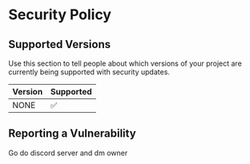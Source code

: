 # Security Policy

## Supported Versions

Use this section to tell people about which versions of your project are
currently being supported with security updates.

| Version | Supported          |
| ------- | ------------------ |
| NONE    | :white_check_mark: |


## Reporting a Vulnerability

Go do discord server and dm owner
